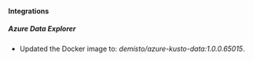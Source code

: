 #### Integrations
##### Azure Data Explorer
- Updated the Docker image to: *demisto/azure-kusto-data:1.0.0.65015*.
